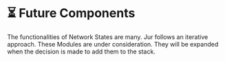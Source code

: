 # ⏳ Future Components

The functionalities of Network States are many. Jur follows an iterative approach. These Modules are under consideration. They will be expanded when the decision is made to add them to the stack.
